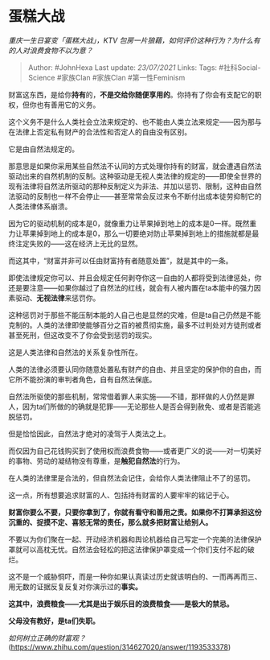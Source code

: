 # 蛋糕大战
*重庆一生日宴变「蛋糕大战」，KTV 包房一片狼藉，如何评价这种行为？为什么有的人对浪费食物不以为意？*

> Author: #JohnHexa
Last update: *23/07/2021* 
Links:
Tags:  #社科Social-Science #家族Clan #家族Clan #第一性Feminism



财富这东西，是给你**持有**的，**不是交给你随便享用的**。你持有了你会有支配它的职权，但你也有善用它的义务。

这个义务不是什么人类社会立法来规定的、也不能由人类立法来规定——因为那与在法律上否定私有财产的合法性和否定人的自由没有区别。

它是由自然法规定的。

那意思是如果你采用某些自然法不认同的方式处理你持有的财富，就会遭遇自然法驱动出来的自然机制的反制。这种驱动是无视人类法律的规定的——即使全世界的现有法律将自然法所驱动的那种反制定义为非法、并加以惩罚、限制，这种由自然法驱动的反制也一样不会停止——甚至常常会反过来令不断付出成本徒劳抑制它的人类法律体系崩溃。

因为它的驱动机制的成本是0，就像重力让苹果掉到地上的成本是0一样。既然重力让苹果掉到地上的成本是0，那么一切要绝对防止苹果掉到地上的措施就都是最终注定失败的——这在经济上无比的显然。

而这其中，“财富并非可以任由财富持有者随意处置”，就是其中的一条。

即使法律规定你可以、并且会规定任何剥夺你这一自由的人都将受到法律惩处，你还是要注意——如果你越过了自然法的红线，就会有人被内置在ta本能中的强力因素驱动、**无视法律**来惩罚你。

这种惩罚对于那些不能压制本能的人自己也是显然的灾难，但是ta自己仍然是不能克制的。人类的法律即使能够百分之百的被贯彻实施，最多不过判处对方徒刑或者甚至死刑，但这改变不了你会受到惩罚的现实。

这是人类法律和自然法的关系复杂性所在。

人类的法律必须要认同你随意处置私有财产的自由、并且坚定的保护你的自由，而它所不能扮演的审判者角色，自有自然法保底。

自然法所驱使的那些机制，常常借着罪人来实施——不错，那样做的人仍然是罪人，因为ta们所做的的确就是犯罪——无论那些人是否会得到赦免、或者是否能逃脱惩罚。

但是恰恰因此，自然法才绝对的凌驾于人类法之上。

而仅因为自己花钱购买到了使用权而浪费食物——或者更广义的说——对一切美好的事物、劳动的凝结物没有尊重，是**触犯自然法**的行为。

在人类的法律里是合法的，但自然法会记住，会给你人类法律阻止不了的惩罚。

这一点，所有想要追求财富的人、包括持有财富的人要牢牢的铭记于心。

**财富你要么不要，只要你拿到了，你就有看守和善用之责。如果你不打算承担这份沉重的、捉摸不定、喜怒无常的责任，那么就多把财富让给别人。**

不要以为你们聚在一起、开动经济机器和舆论机器给自己写定一个完美的法律保护罩就可以高枕无忧。自然法会轻松的把这法律保护罩变成一个你们支付不起的破烂。

这不是一个威胁恫吓，而是一种你如果认真读过历史就该明白的、一而再再而三、用无数的证据反复反复对你演示过的**事实。**

**这其中，浪费粮食——尤其是出于娱乐目的浪费粮食——是极大的禁忌。**

**父母没有教好，是ta们失职。**

*如何树立正确的财富观？*(https://www.zhihu.com/question/314627020/answer/1193533378)


